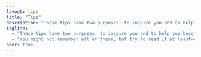 ```yaml
---
layout: tips
title: "Tips"
description: "These tips have two purposes: to inspire you and to help you become a better UI developer."
tagline:
  - "These tips have two purposes: to inspire you and to help you become a better UI developer."
  - "You might not remember all of these, but try to read it at least—you might find some the tips quite helpful."
beer: true
---
```


